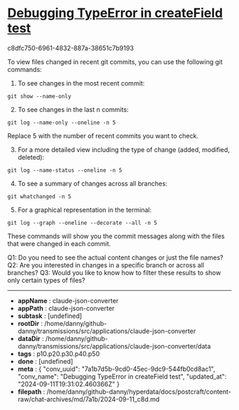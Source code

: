 # [Debugging TypeError in createField test](https://claude.ai/chat/7a1b7d5b-9cd0-45ec-9dc9-544fb0cd8ac1)

c8dfc750-6961-4832-887a-38651c7b9193

 To view files changed in recent git commits, you can use the following git commands:

1. To see changes in the most recent commit:

```
git show --name-only
```

2. To see changes in the last n commits:

```
git log --name-only --oneline -n 5
```

Replace 5 with the number of recent commits you want to check.

3. For a more detailed view including the type of change (added, modified, deleted):

```
git log --name-status --oneline -n 5
```

4. To see a summary of changes across all branches:

```
git whatchanged -n 5
```

5. For a graphical representation in the terminal:

```
git log --graph --oneline --decorate --all -n 5
```

These commands will show you the commit messages along with the files that were changed in each commit.

Q1: Do you need to see the actual content changes or just the file names?
Q2: Are you interested in changes in a specific branch or across all branches?
Q3: Would you like to know how to filter these results to show only certain types of files?

---

* **appName** : claude-json-converter
* **appPath** : claude-json-converter
* **subtask** : [undefined]
* **rootDir** : /home/danny/github-danny/transmissions/src/applications/claude-json-converter
* **dataDir** : /home/danny/github-danny/transmissions/src/applications/claude-json-converter/data
* **tags** : p10.p20.p30.p40.p50
* **done** : [undefined]
* **meta** : {
  "conv_uuid": "7a1b7d5b-9cd0-45ec-9dc9-544fb0cd8ac1",
  "conv_name": "Debugging TypeError in createField test",
  "updated_at": "2024-09-11T19:31:02.460366Z"
}
* **filepath** : /home/danny/github-danny/hyperdata/docs/postcraft/content-raw/chat-archives/md/7a1b/2024-09-11_c8d.md